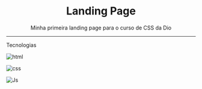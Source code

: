 <h1 align="center">Landing Page</h1>
<p align="center">Minha primeira landing page para o curso de CSS da Dio</p>
<hr>
<p>Tecnologias</p>

![html](https://img.shields.io/badge/HTML5-E34F26?style=for-the-badge&logo=html5&logoColor=white)

![css](https://img.shields.io/badge/CSS3-1572B6?style=for-the-badge&logo=css3&logoColor=white)

![Js](https://img.shields.io/badge/JavaScript-F7DF1E?style=for-the-badge&logo=javascript&logoColor=black)
